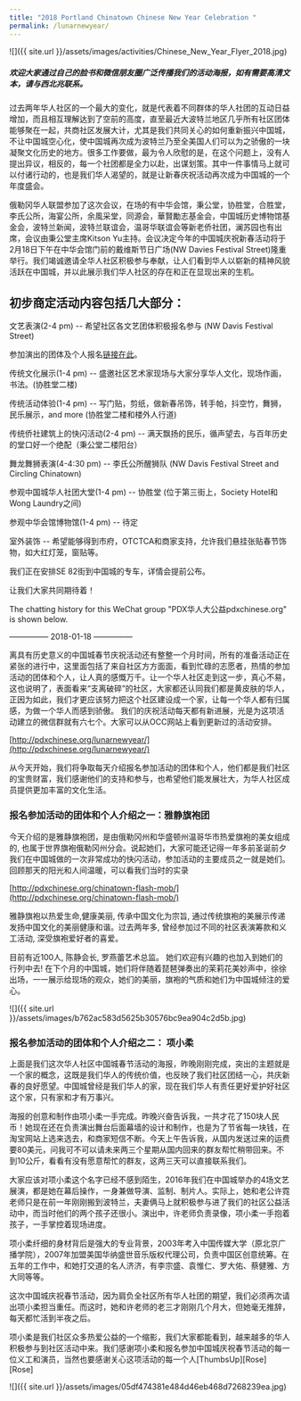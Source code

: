 ```yaml
---
title: "2018 Portland Chinatown Chinese New Year Celebration "
permalink: /lunarnewyear/
---
```


![]({{ site.url }}/assets/images/activities/Chinese_New_Year_Flyer_2018.jpg)

##### 欢迎大家通过自己的脸书和微信朋友圈广泛传播我们的活动海报，如有需要高清文本，请与西北兆联系。

过去两年华人社区的一个最大的变化，就是代表着不同群体的华人社团的互动日益增加，而且相互理解达到了空前的高度，直至最近大波特兰地区几乎所有社区团体能够聚在一起，共商社区发展大计，尤其是我们共同关心的如何重新振兴中国城，不让中国城空心化，使中国城再次成为波特兰乃至全美国人们可以为之骄傲的一块凝聚文化历史的地方。很多工作要做，最为令人欣慰的是，在这个问题上，没有人提出异议，相反的，每一个社团都是全力以赴，出谋划策。其中一件事情马上就可以付诸行动的，也是我们华人渴望的，就是让新春庆祝活动再次成为中国城的一个年度盛会。

俄勒冈华人联盟参加了这次会议，在场的有中华会馆，秉公堂，协胜堂，合胜堂，李氏公所，海宴公所，余風采堂，同源会，華賢勵志基金会，中国城历史博物馆基金会，波特兰新闻，波特兰联谊会，温哥华联谊会等新老侨社团，澜苏园也有出席，会议由秉公堂主席Kitson Yu主持。会议决定今年的中国城庆祝新春活动将于2月18日下午在中华会馆门前的戴维斯节日广场(NW Davies Festival Street)隆重举行。我们竭诚邀请全华人社区积极参与奉献，让人们看到华人以崭新的精神风貌活跃在中国城，并以此展示我们华人社区的存在和正在显现出来的生机。

## 初步商定活动内容包括几大部分：

文艺表演(2-4 pm) -- 希望社区各文艺团体积极报名参与 (NW Davis Festival Street)

参加演出的团体及个人报名[链接在此](https://docs.google.com/forms/d/e/1FAIpQLSfsolT4q0JKHoVElCh9QhlrrwfNyDXNu6jAtSQle3_SAtdVAQ/viewform)。

传统文化展示(1-4 pm) -- 盛邀社区艺术家现场与大家分享华人文化，现场作画，书法。(协胜堂二楼)

传统活动体验(1-4 pm) -- 写门贴，剪纸，做新春吊饰，转手帕，抖空竹，舞狮，民乐展示，and more (协胜堂二楼和楼外人行道)

传统侨社建筑上的快闪活动(2-4 pm) -- 满天飘扬的民乐，循声望去，与百年历史的堂口好一个绝配（秉公堂二楼阳台）

舞龙舞狮表演(4-4:30 pm) -- 李氏公所醒狮队 (NW Davis Festival Street and Circling Chinatown)

参观中国城华人社团大堂(1-4 pm) -- 协胜堂 (位于第三街上，Society Hotel和Wong Laundry之间)

参观中华会馆博物馆(1-4 pm) -- 待定

室外装饰 -- 希望能够得到市府，OTCTCA和商家支持，允许我们悬挂张贴春节饰物，如大红灯笼，窗贴等。

我们正在安排SE 82街到中国城的专车，详情会提前公布。

让我们大家共同期待着！

The chatting history for this WeChat group "PDX华人大公益pdxchinese.org" is shown below.

—————  2018-01-18  —————

离具有历史意义的中国城春节庆祝活动还有整整一个月时间，所有的准备活动正在紧张的进行中，这里面包括了来自社区方方面面，看到忙碌的志愿者，热情的参加活动的团体和个人，让人真的感慨万千。让一个华人社区走到这一步，真心不易，这也说明了，表面看来“支离破碎”的社区，大家都还认同我们都是黄皮肤的华人，正因为如此，我们才更应该努力把这个社区建设成一个家，让每一个华人都有归属感，为做一个华人而感到骄傲。
我们的庆祝活动每天都有新进展，光是为这项活动建立的微信群就有六七个。大家可以从OCC网站上看到更新过的活动安排。

[http://pdxchinese.org/lunarnewyear/](http://pdxchinese.org/lunarnewyear/)

从今天开始，我们将争取每天介绍报名参加活动的团体和个人，他们都是我们社区的宝贵财富，我们感谢他们的支持和参与，也希望他们能发展壮大，为华人社区成员提供更加丰富的文化生活。

### 报名参加活动的团体和个人介绍之一：雅静旗袍团

今天介绍的是雅静旗袍团，是由俄勒冈州和华盛顿州温哥华市热爱旗袍的美女组成的, 也属于世界旗袍俄勒冈州分会。说起她们，大家可能还记得一年多前圣诞前夕我们在中国城做的一次非常成功的快闪活动，参加活动的主要成员之一就是她们。回顾那天的阳光和人间温暖，可以看我们当时的实录

[http://pdxchinese.org/chinatown-flash-mob/](http://pdxchinese.org/chinatown-flash-mob/)

雅静旗袍以热爱生命,健康美丽, 传承中国文化为宗旨, 通过传统旗袍的美展示传递发扬中国文化的美丽健康和谐。过去两年多, 曾经参加过不同的社区表演筹款和义工活动, 深受旗袍爱好者的喜爱。

目前有近100人, 陈静会长, 罗燕蕾艺术总监。 她们欢迎有兴趣的也加入到她们的行列中去!
在下个月的中国城，她们将伴随着琵琶弹奏出的茉莉花美妙声中，徐徐出场，一一展示给现场的观众，她们的美丽，旗袍的气质和她们为中国城倾注的爱心。

![]({{ site.url }}/assets/images/b762ac583d5625b30576bc9ea904c2d5b.jpg)

### 报名参加活动的团体和个人介绍之二： 项小柔

上面是我们这次华人社区中国城春节活动的海报，昨晚刚刚完成，突出的主题就是一个家的概念，这既是我们华人的传统价值，也反映了我们社区团结一心，共庆新春的良好愿望。中国城曾经是我们华人的家，现在我们华人有责任更好爱护好社区这个家，只有家和才有万事兴。

海报的创意和制作由项小柔一手完成。昨晚兴奋告诉我，一共才花了150块人民币！她现在还在负责演出舞台后面幕墙的设计和制作，也是为了节省每一块钱，在淘宝网站上选来选去，和商家短信不断。今天上午告诉我，从国内发送过来的运费要80美元，问我可不可以请未来两三个星期从国内回来的群友帮忙稍带回来。不到10公斤，看看有没有愿意帮忙的群友，这两三天可以直接联系我们。

大家应该对项小柔这个名字已经不感到陌生，2016年我们在中国城举办的4场文艺展演，都是她在幕后操作，一身兼做导演、监制、制片人。实际上，她和老公许霓老师只是在前一年刚刚搬到波特兰，夫妻俩马上就积极参与进了我们的社区公益活动中，而当时他们的两个孩子还很小。演出中，许老师负责录像，项小柔一手抱着孩子，一手掌控着现场进度。

项小柔纤细的身材背后是强大的专业背景，2003年考入中国传媒大学（原北京广播学院），2007年加盟美国华纳盛世音乐版权代理公司，负责中国区创意统筹。在五年的工作中，和她打交道的名人济济，有李宗盛、袁惟仁、罗大佑、蔡健雅、方大同等等。

这次中国城庆祝春节活动，因为肩负全社区所有华人社团的期望，我们必须再次请出项小柔担当重任。而这时，她和许老师的老三才刚刚几个月大，但她毫无推辞，每天都忙活到半夜之后。

项小柔是我们社区众多热爱公益的一个缩影，我们大家都能看到，越来越多的华人积极参与到社区活动中来。我们感谢项小柔和报名参加中国城庆祝春节活动的每一位义工和演员，当然也要感谢关心这项活动的每一个人[ThumbsUp][Rose][Rose]

![]({{ site.url }}/assets/images/05df474381e484d46eb468d7268239ea.jpg)
